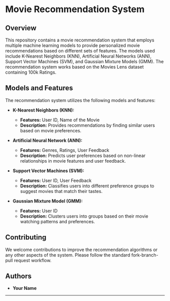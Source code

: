 
# Movie Recommendation System

## Overview
This repository contains a movie recommendation system that employs multiple machine learning models to provide personalized movie recommendations based on different sets of features. The models used include K-Nearest Neighbors (KNN), Artificial Neural Networks (ANN), Support Vector Machines (SVM), and Gaussian Mixture Models (GMM). The recommendation system works based on the Movies Lens dataset containing 100k Ratings.

## Models and Features
The recommendation system utilizes the following models and features:

- **K-Nearest Neighbors (KNN):**
  - **Features:** User ID, Name of the Movie
  - **Description:** Provides recommendations by finding similar users based on movie preferences.

- **Artificial Neural Network (ANN):**
  - **Features:** Genres, Ratings, User Feedback
  - **Description:** Predicts user preferences based on non-linear relationships in movie features and user feedback.

- **Support Vector Machines (SVM):**
  - **Features:** User ID, User Feedback
  - **Description:** Classifies users into different preference groups to suggest movies that match their tastes.

- **Gaussian Mixture Model (GMM):**
  - **Features:** User ID
  - **Description:** Clusters users into groups based on their movie watching patterns and preferences.

## Contributing
We welcome contributions to improve the recommendation algorithms or any other aspects of the system. Please follow the standard fork-branch-pull request workflow.

## Authors
- **Your Name**

---

